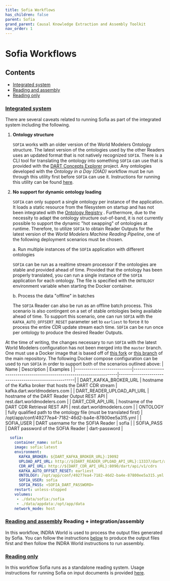 ```yaml
---
title: Sofia Workflows
has_children: false
parent: Sofia
grand_parent: Causal Knowledge Extraction and Assembly Toolkit
nav_order: 1
---
```


# Sofia Workflows

## Contents
* [Integrated system](#integrated-system)
* [Reading and assembly](#reading-and-assembly)
* [Reading only](#reading-only)


<a id="integrated-system"></a>
### [Integrated system](index.html#integrated-system)
 
There are several caveats related to running Sofia as part of the integrated
system including the following.

1. **Ontology structure**

   `SOFIA` works with an older version of the World Modelers Ontology structure.
   The latest version of the ontologies used by the other Readers uses an
   updated format that is not natively recognized `SOFIA`. There is a CLI tool
   for translating the ontology into something `SOFIA` can use that is provided
   with the [DART Concepts Explorer](https://github.com/twosixlabs-dart/dart-ui)
   project. Any ontologies developed with the *Ontology in a Day (OIAD)*
   workflow must be run through this utility first before `SOFIA` can use it.
   Instructions for running this utility can be
   found [here](https://github.com/twosixlabs-dart/dart-ui#translate-backwards).

2. **No support for dynamic ontology loading**

   `SOFIA` can only support a single ontology per instance of the application.
   It loads a static resource from the filesystem on startup and has not been
   integrated with
   the [Ontology Registry](https://github.com/twosixlabs-dart/ontology-registry)
   . Furthermore, due to the necessity to adapt the ontology structure
   out-of-band, it is not currently possible to support the dynamic "hot
   swapping" of ontologies at runtime. Therefore, to utilize `SOFIA` to obtain
   Reader Outputs for the latest version of the *World Modelers Machine Reading
   Pipeline*, one of the following deployment scenarios must be chosen.

   a. Run multiple instances of the `SOFIA` application with different ontologies

   `SOFIA` can be run as a realtime stream processor if the ontologies are
   stable and provided ahead of time. Provided that the ontology has been
   properly translated, you can run a single instance of the `SOFIA` application
   for each ontology. The file is specified with the `ONTOLOGY` environment
   variable when starting the Docker container.

    b. Process the data "offline" in batches

    The `SOFIA` Reader can also be run
    as an offline batch process. This scenario is also contingent on a set of
    stable ontologies being available ahead of time. To support this scenario,
    one can run `SOFIA` with the `KAFKA_AUTO_OFFSERT_RESET` parameter set
    to `earliest` to force it to process the entire CDR update stream each
    time. `SOFIA` can be run once per ontology to produce the desired Reader
    Outputs.


At the time of writing, the changes necessary to run `SOFIA` with the latest World Modelers configuration has not been merged into the `master` branch. One must use a Docker image that is based off of [this fork](https://github.com/twosixlabs-dart/WM-src) or [this branch](TODO) of the main repository. The following Docker compose configuration can be used to run `SOFIA` in order to support both of the scenarios outlined above:
| Name                       | Description                                                          | Examples                                               |
|----------------------------|----------------------------------------------------------------------|--------------------------------------------------------|
| DART_KAFKA_BROKER_URL      | hostname of the Kafka broker that hosts the DART CDR stream          | kafka.dart.worldmodelers.com                           |
| DART_READER_UPLOAD_API_URL | hostname of the DART Reader Output REST API                          | rest.dart.worldmodelers.com                            |
| DART_CDR_API_URL           | hostname of the DART CDR Retrieval REST API                          | rest.dart.worldmodelers.com                            |
| ONTOLOGY                   | fully qualified path to the ontology file (must be translated first) | /opt/app/conf/49277ea4-7182-46d2-ba4e-87800ee5a315.yml |
| SOFIA_USER                 | DART username for the SOFIA Reader                                   | sofia                                                  |
| SOFIA_PASS                 | DART password of the SOFIA Reader                                    | dart-password                                          |


```yaml
  sofia:
    container_name: sofia
    image: sofia:latest
    environment:
      KAFKA_BROKER: ${DART_KAFKA_BROKER_URL}:19092
      UPLOAD_API_URL: http://${DART_READER_UPLOAD_API_URL}:13337/dart/api/v1/readers/upload
      CDR_API_URL: http://${DART_CDR_API_URL}:8090/dart/api/v1/cdrs
      KAFKA_AUTO_OFFSET_RESET: earliest
      ONTOLOGY: /opt/app/conf/49277ea4-7182-46d2-ba4e-87800ee5a315.yml
      SOFIA_USER: sofia
      SOFIA_PASS: <SOFIA_DART_PASSWORD>
    restart: unless-stopped
    volumes:
     - ./data/sofia:/sofia
     - ./data/appdata:/opt/app/data
    network_mode: host
```


<a id="reading-and-assembly"></a>
### [Reading and assembly](index.html#reading-and-assembly) Reading + integration/assembly

In this workflow, INDRA World is used to process the output files generated by Sofia.
You can follow the instructions [below](#reading-only) to produce the output
files first and then follow the INDRA World instructions to run assembly.
<a id="w1"></a>

<a id="reading-only"></a>
### [Reading only](index.html#reading-only)

In this workflow Sofia runs as a standalone reading system. Usage instructions
for running Sofia on input documents is provided [here](https://github.com/spilioeve/WM-src#usage).
